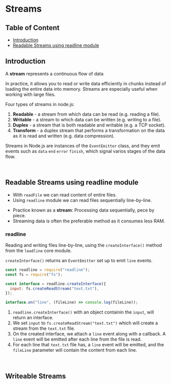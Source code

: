 # Streams

## Table of Content

- [Introduction](#introduction)
- [Readable Streams using readline module](#readable-streams-using-readline-module)

## Introduction

A **stream** represents a continuous flow of data

In practice, it allows you to read or write data efficiently in chunks instead of loading the entire data into memory. Streams are especially useful when working with large files.

Four types of streams in node.js:

1. **Readable** - a stream from which data can be read (e.g. reading a file).
2. **Writable** - a stream to which data can be written (e.g. writing to a file).
3. **Duplex** - a stream that is both readable and writable (e.g. a TCP socket).
4. **Transform** - a duplex stream that performs a transformation on the data as it is read and written (e.g. data compression).

Streams in Node.js are instances of the `EventEmitter` class, and they emit events such as `data` `end` `error` `finish`, which signal varios stages of the data flow.

<br>

## Readable Streams using readline module

- With `readFile` we can read content of entire files.
- Using `readline` module we can read files sequentially line-by-line.

<div></div>

- Practice known as a **stream**: Processing data sequentially, pece by piece.
- Streaming data is often the preferable method as it consumes less RAM.

### readline

Reading and writing files line-by-line, using the `createInterface()` method from the `leadline` core module.

`createInterface()` returns an `EventEmitter` set up to emit `line` events.

```js
const readline = require("readline");
const fs = require("fs");

const interface = readline.createInterface({
  input: fs.createReadStream("text.txt"),
});

interface.on("line", (fileLine) => console.log(fileLine));
```

1. `readline.createInterface()` with an object containin the `input`, will return an interface.
2. We set `input` to `fs.createReadStream("text.txt")` which will create a stream from the `text.txt` file.
3. On the created interface, we attach a `line` event along with a callback. A `line` event will be emitted after each line from the file is read.
4. For each line that `text.txt` file has, a `line` event will be emitted, and the `fileLine` parameter will contain the content from each line.

<br>

## Writeable Streams

<br>
